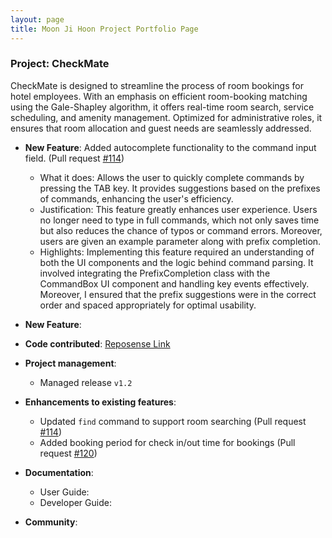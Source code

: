 ```yaml
---
layout: page
title: Moon Ji Hoon Project Portfolio Page
---
```


### Project: CheckMate

CheckMate is designed to streamline the process of room bookings for hotel employees. With an emphasis on efficient room-booking matching using the Gale-Shapley algorithm, it offers real-time room search, service scheduling, and amenity management. Optimized for administrative roles, it ensures that room allocation and guest needs are seamlessly addressed.

* **New Feature**:  Added autocomplete functionality to the command input field. (Pull request [#114](https://github.com/AY2324S1-CS2103T-F10-1/tp/pull/145))
  * What it does: Allows the user to quickly complete commands by pressing the TAB key. It provides suggestions based on the prefixes of commands, enhancing the user's efficiency.
  * Justification: This feature greatly enhances user experience. Users no longer need to type in full commands, which not only saves time but also reduces the chance of typos or command errors. Moreover, users are given an example parameter along with prefix completion.
  * Highlights: Implementing this feature required an understanding of both the UI components and the logic behind command parsing. It involved integrating the PrefixCompletion class with the CommandBox UI component and handling key events effectively. Moreover, I ensured that the prefix suggestions were in the correct order and spaced appropriately for optimal usability.
* **New Feature**: 

* **Code contributed**: [Reposense Link](https://nus-cs2103-ay2324s1.github.io/tp-dashboard/?search=iyioon&sort=groupTitle&sortWithin=title&timeframe=commit&mergegroup=&groupSelect=groupByRepos&breakdown=true&checkedFileTypes=docs~functional-code~test-code&since=2023-09-22)

* **Project management**:
  * Managed release `v1.2`

* **Enhancements to existing features**:
  * Updated `find` command to support room searching (Pull request [#114](https://github.com/AY2324S1-CS2103T-F10-1/tp/pull/114))
  * Added booking period for check in/out time for bookings (Pull request [#120](https://github.com/AY2324S1-CS2103T-F10-1/tp/pull/120))

* **Documentation**:
  * User Guide:
  * Developer Guide:

* **Community**:



